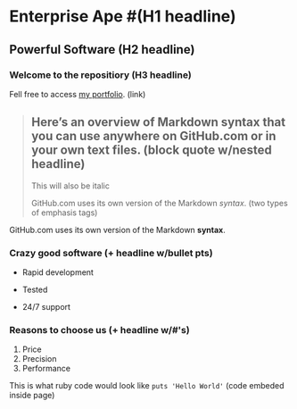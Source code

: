 Enterprise Ape #(H1 headline)
=============

Powerful Software (H2 headline)
---------------

### Welcome to the repositiory (H3 headline)

Fell free to access [my portfolio](http:portfolio.zeedrake.com). (link)

> ## Here’s an overview of Markdown syntax that you can use anywhere on GitHub.com or in your own text files. (block quote w/nested headline)
>
> This will also be italic 
>
> GitHub.com uses its own version of the Markdown *syntax*. (two types of emphasis tags)

GitHub.com uses its own version of the Markdown **syntax**.

### Crazy good software (+ headline w/bullet pts)
* Rapid development
+ Tested
- 24/7 support

### Reasons to choose us (+ headline w/#'s)
1. Price
2. Precision
3. Performance 

This is what ruby code would look like `puts 'Hello World'` (code embeded inside page)
